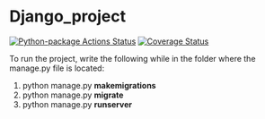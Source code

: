# Django_project
[![Python-package Actions Status](https://github.com/akimov228aleksei/Django_project/workflows/Python-package/badge.svg)](https://github.com/akimov228aleksei/Django_project/actions)
[![Coverage Status](https://coveralls.io/repos/github/akimov228aleksei/Django_project/badge.svg)](https://coveralls.io/github/akimov228aleksei/Django_project)

To run the project, write the following while in the folder where the manage.py file is located:
1) python manage.py **makemigrations** 
2) python manage.py **migrate** 
3) python manage.py **runserver** 
